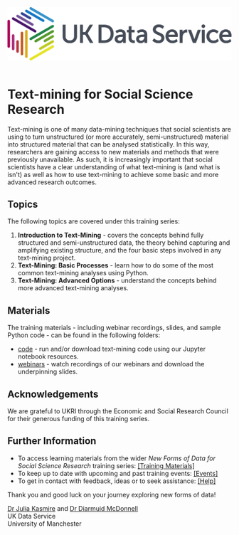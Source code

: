![UKDS Logo](./code/images/UKDS_Logos_Col_Grey_300dpi.png)<br>
<br>
# Text-mining for Social Science Research

Text-mining is one of many data-mining techniques that social scientists are using to turn unstructured (or more accurately, semi-unstructured) material into structured material that can be analysed statistically. In this way, researchers are gaining access to new materials and methods that were previously unavailable. As such, it is increasingly important that social scientists have a clear understanding of what text-mining is (and what is isn't) as well as how to use text-mining to achieve some basic and more advanced research outcomes.

## Topics

The following topics are covered under this training series:
1. **Introduction to Text-Mining** - covers the concepts behind fully structured and semi-unstructured data, the theory behind capturing and amplifying existing structure, and the four basic steps involved in any text-mining project. 
2. **Text-Mining: Basic Processes** - learn how to do some of the most common text-mining analyses using Python.  
3. **Text-Mining: Advanced Options** - understand the concepts behind more advanced text-mining analyses.

## Materials

The training materials - including webinar recordings, slides, and sample Python code - can be found in the following folders:
* [code](./code) - run and/or download text-mining code using our Jupyter notebook resources.
* [webinars](./webinars) - watch recordings of our webinars and download the underpinning slides.

## Acknowledgements

We are grateful to UKRI through the Economic and Social Research Council for their generous funding of this training series.

## Further Information

* To access learning materials from the wider *New Forms of Data for Social Science Research* training series: <a href="https://github.com/UKDataServiceOpen/new-forms-of-data" target=_blank>[Training Materials]</a>
* To keep up to date with upcoming and past training events: <a href="https://ukdataservice.ac.uk/news-and-events/events" target=_blank>[Events]</a>
* To get in contact with feedback, ideas or to seek assistance: <a href="https://ukdataservice.ac.uk/help.aspx" target=_blank>[Help]</a>

Thank you and good luck on your journey exploring new forms of data! <br>

<a href="https://www.research.manchester.ac.uk/portal/julia.kasmire.html" target=_blank>Dr Julia Kasmire</a> and <a href="https://www.research.manchester.ac.uk/portal/diarmuid.mcdonnell.html" target=_blank>Dr Diarmuid McDonnell</a> <br />
UK Data Service  <br />
University of Manchester <br />
